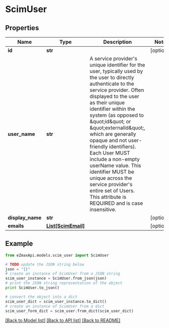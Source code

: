 # ScimUser


## Properties
Name | Type | Description | Notes
------------ | ------------- | ------------- | -------------
**id** | **str** |  | [optional] 
**user_name** | **str** | A service provider&#39;s unique identifier for the user, typically used by the user to directly authenticate to the service provider.  Often displayed to the user as their unique identifier within the system (as opposed to \&quot;id\&quot; or \&quot;externalId\&quot;, which are generally opaque and not user-friendly identifiers).  Each User MUST include a non-empty userName value.  This identifier MUST be unique across the service provider&#39;s entire set of Users.  This attribute is REQUIRED and is case insensitive. | 
**display_name** | **str** |  | [optional] 
**emails** | [**List[ScimEmail]**](ScimEmail.md) |  | [optional] 

## Example

```python
from eZmaxApi.models.scim_user import ScimUser

# TODO update the JSON string below
json = "{}"
# create an instance of ScimUser from a JSON string
scim_user_instance = ScimUser.from_json(json)
# print the JSON string representation of the object
print ScimUser.to_json()

# convert the object into a dict
scim_user_dict = scim_user_instance.to_dict()
# create an instance of ScimUser from a dict
scim_user_form_dict = scim_user.from_dict(scim_user_dict)
```
[[Back to Model list]](../README.md#documentation-for-models) [[Back to API list]](../README.md#documentation-for-api-endpoints) [[Back to README]](../README.md)


